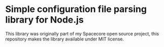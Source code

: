# Simple configuration file parsing library for Node.js

This library was originally part of my Spacecore open source project, this repository makes the library available under MIT license.
